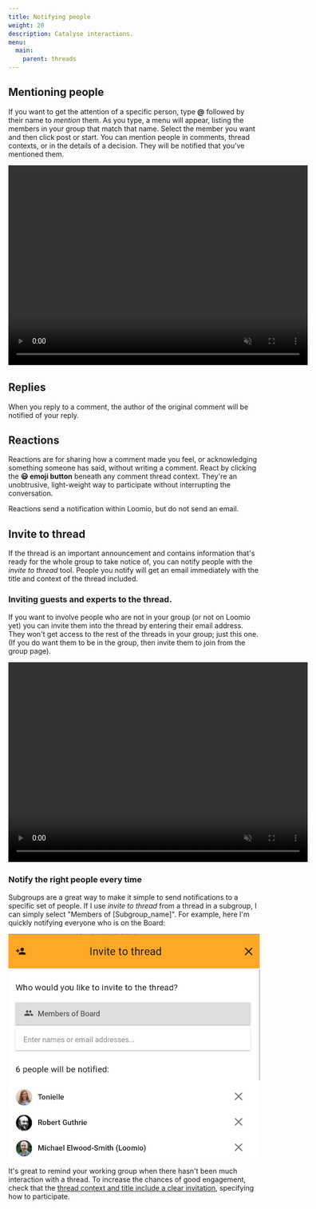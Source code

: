 ```yaml
---
title: Notifying people
weight: 20
description: Catalyse interactions.
menu:
  main:
    parent: threads
---
```

## Mentioning people

If you want to get the attention of a specific person, type **@** followed by their name to _mention_ them.  As you type, a menu will appear, listing the members in your group that match that name. Select the member you want and then click post or start. You can mention people in comments, thread contexts, or in the details of a decision. They will be notified that you’ve mentioned them.

<video width="600" height="400" playsinline muted loop controls>
<source src="mentioning.mp4" type="video/mp4">
</video>

## Replies

When you reply to a comment, the author of the original comment will be notified of your reply.

## Reactions

Reactions are for sharing how a comment made you feel, or acknowledging something someone has said, without writing a comment. React by clicking the **😃 emoji button** beneath any comment thread context. They're an unobtrusive, light-weight way to participate without interrupting the conversation.

Reactions send a notification within Loomio, but do not send an email.

## Invite to thread

If the thread is an important announcement and contains information that's ready for the whole group to take notice of, you can notify people with the _invite to thread_ tool. People you notify will get an email immediately with the title and context of the thread included.

### Inviting guests and experts to the thread.
If you want to involve people who are not in your group (or not on Loomio yet) you can invite them into the thread by entering their email address. They won't get access to the rest of the threads in your group; just this one. (If you do want them to be in the group, then invite them to join from the group page).

<video width="600" height="400" playsinline muted loop controls>
<source src="invite_to_thread.mp4" type="video/mp4">
</video>

### Notify the right people every time

Subgroups are a great way to make it simple to send notifications to a specific set of people. If I use _invite to thread_ from a thread in a subgroup, I can simply select "Members of [Subgroup_name]". For example, here I'm quickly notifying everyone who is on the Board:

![](group_invite_to_thread.png)

It's great to remind your working group when there hasn't been much interaction with a thread. To increase the chances of good engagement, check that the [thread context and title include a clear invitation](/en/user_manual/getting_started/having_discussions/#keep-the-topic-concise), specifying how to participate.

